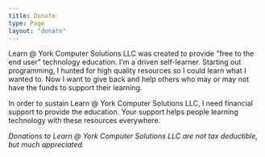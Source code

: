 ```yaml
---
title: Donate
type: Page
layout: "donate"
---
```


Learn @ York Computer Solutions LLC was created to provide "free to the end user" technology education.  I'm a driven self-learner.  Starting out programming, I hunted for high quality resources so I could learn what I wanted to.  Now I want to give back and help others who may or may not have the funds to support their learning.

In order to sustain Learn @ York Computer Solutions LLC, I need financial support to provide the education.  Your support helps people learning technology with these resources everywhere.

_Donations to Learn @ York Computer Solutions LLC are not tax deductible, but much appreciated._